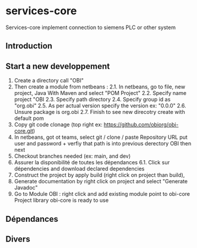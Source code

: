 # services-core

Services-core implement connection to siemens PLC or other system


## Introduction

## Start a new developpement
1. Create a directory call "OBI"
2. Then create a module from netbeans :
2.1. In netbeans, go to file, new project, Java With Maven and select "POM Project"
2.2. Specify name project "OBI
2.3. Specify path directory
2.4. Specify group id as "org.obi"
2.5. As per actual version specify the version ex: "0.0.0"
2.6. Unsure package is org.obi
2.7. Finish to see new direcotry create with default pom
3. Copy git code clonage (top right ex: https://github.com/obiorg/obi-core.git)
4. In netbeans, got ot teams, select git / clone / paste Repository URL put user and password + verfiy that path is into previous derectory OBI then next
5. Checkout branches needed (ex: main, and dev)
6. Assurer la disponibilité de toutes les dépendances
6.1. Click sur dépendencies and download declared dependencies
7. Construct the project by apply build (right click on project than build),
8. Generate documentation by right click on project and select "Generate Javadoc"
9. Go to Module OBI : right click and add existing module point to obi-core
Project library obi-core is ready to use


## Dépendances

## Divers




